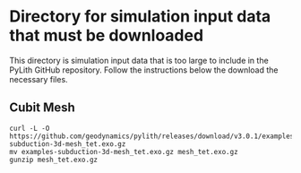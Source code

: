 # Directory for simulation input data that must be downloaded

This directory is simulation input data that is too large to include in the PyLith GitHub repository.
Follow the instructions below the download the necessary files.

## Cubit Mesh

```
curl -L -O https://github.com/geodynamics/pylith/releases/download/v3.0.1/examples-subduction-3d-mesh_tet.exo.gz
mv examples-subduction-3d-mesh_tet.exo.gz mesh_tet.exo.gz 
gunzip mesh_tet.exo.gz 
```
